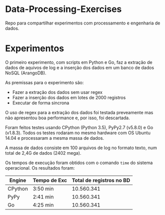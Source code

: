 # Data-Processing-Exercises

Repo para compartilhar experimentos com processamento e engenharia de dados.

# Experimentos

O primeiro experimento, com scripts em Python e Go, faz a extração de dados de aquivos de log e a inserção dos dados em um banco de dados NoSQL (ArangoDB).

As premissas para o experimento são:

- Fazer a extração dos dados sem usar regex
- Fazer a inserção dos dados em lotes de 2000 registros
- Executar de forma sincrona

O uso de regex para a extração dos dados foi testada preveamente mas não apresentou boa performance e, por isso, foi descartada.

Foram feitos testes usando CPython (Python 3.5), PyPy2.7 (v5.8.0) e Go (v1.8.3). Todos os testes rodaram no mesmo hardware com OS Ubuntu 14.04 e processaram a mesma massa de dados.

A massa de dados consiste em 100 arquivos de log no formato texto, num total de 2,4G de dados (2402 mega).

Os tempos de execução foram obtidos com o comando `time` do sistema operacional. Os resultados foram:

Engine|Tempo de Exc|Total de registros no BD
-|------------|------------------------
CPython|3:50 min|10.560.341
PyPy|2:41 min|10.560.341
Go|4:25 min|10.560.341

